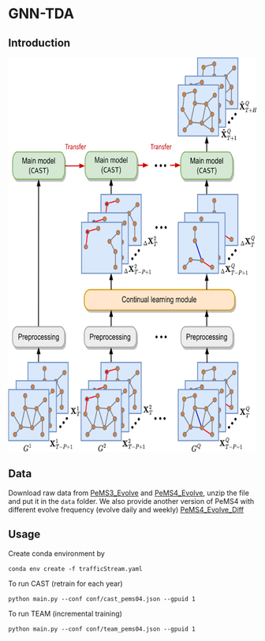 # GNN-TDA

## Introduction

<center>
  <img src="asset/overview_framework.png" alt="drawing" width="700" height="800px">
</center>

## Data

Download raw data from [PeMS3_Evolve](https://drive.google.com/file/d/1XZ3_a2SQNl_Bk-y5VQnZkvqgo6ww6PMT/view?usp=sharing) and [PeMS4_Evolve](https://drive.google.com/file/d/1O3aDKlYcW1mepG4H4NgUU4WHcM6T1-_M/view?usp=sharing), unzip the file and put it in the `data` folder. We also provide another version of PeMS4 with different evolve frequency (evolve daily and weekly) [PeMS4_Evolve_Diff](https://drive.google.com/file/d/1qz6q4-3otxvTTVqev6pxdYjCKL69Ny8z/view?usp=sharing)

## Usage
Create conda environment by
```
conda env create -f trafficStream.yaml
```

To run CAST (retrain for each year)
```
python main.py --conf conf/cast_pems04.json --gpuid 1
```

To run TEAM (incremental training)
```
python main.py --conf conf/team_pems04.json --gpuid 1
```
